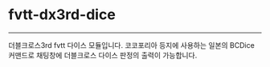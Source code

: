 # fvtt-dx3rd-dice
* * *
더블크로스3rd fvtt 다이스 모듈입니다.
코코포리아 등지에 사용하는 일본의 BCDice 커맨드로 채팅창에 더블크로스 다이스 판정의 출력이 가능합니다.

